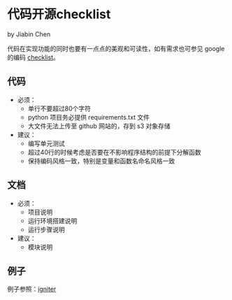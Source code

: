 # 代码开源checklist

by Jiabin Chen

代码在实现功能的同时也要有一点点的美观和可读性，如有需求也可参见 google 的编码 [checklist](https://google.github.io/styleguide/)。

## 代码

* 必须：
  * 单行不要超过80个字符
  * python 项目务必提供 requirements.txt 文件
  * 大文件无法上传至 github 网站的，存到 s3 对象存储
* 建议：
  * 编写单元测试
  * 超过40行的时候考虑是否要在不影响程序结构的前提下分解函数
  * 保持编码风格一致，特别是变量和函数名命名风格一致

## 文档

* 必须：
  * 项目说明
  * 运行环境搭建说明
  * 运行步骤说明
* 建议：
  * 模块说明

## 例子

例子参照：[igniter](https://github.com/icloud-ecnu/igniter)